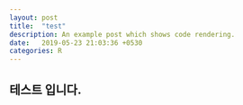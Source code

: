 ```yaml
---
layout: post
title:  "test"
description: An example post which shows code rendering.
date:   2019-05-23 21:03:36 +0530
categories: R
---
```


## 테스트 입니다.
